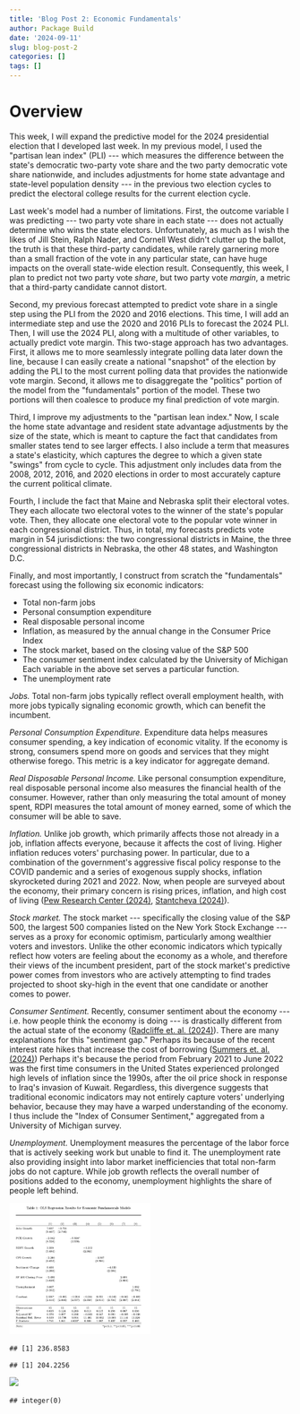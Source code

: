 ```yaml
---
title: 'Blog Post 2: Economic Fundamentals'
author: Package Build
date: '2024-09-11'
slug: blog-post-2
categories: []
tags: []
---
```





# Overview

This week, I will expand the predictive model for the 2024 presidential election that I developed last week. In my previous model, I used the "partisan lean index" (PLI) --- which measures the difference between the state's democratic two-party vote share and the two party democratic vote share nationwide, and includes adjustments for home state advantage and state-level population density --- in the previous two election cycles to predict the electoral college results for the current election cycle.

Last week's model had a number of limitations. First, the outcome variable I was predicting --- two party vote share in each state --- does not actually determine who wins the state electors. Unfortunately, as much as I wish the likes of Jill Stein, Ralph Nader, and Cornell West didn't clutter up the ballot, the truth is that these third-party candidates, while rarely garnering more than a small fraction of the vote in any particular state, can have huge impacts on the overall state-wide election result. Consequently, this week, I plan to predict not two party vote _share_, but two party vote _margin_, a metric that a third-party candidate cannot distort.

Second, my previous forecast attempted to predict vote share in a single step using the PLI from the 2020 and 2016 elections. This time, I will add an intermediate step and use the 2020 and 2016 PLIs to forecast the 2024 PLI. Then, I will use the 2024 PLI, along with a multitude of other variables, to actually predict vote margin. This two-stage approach has two advantages. First, it allows me to more seamlessly integrate polling data later down the line, because I can easily create a national "snapshot" of the election by adding the PLI to the most current polling data that provides the nationwide vote margin. Second, it allows me to disaggregate the "politics" portion of the model from the "fundamentals" portion of the model. These two portions will then coalesce to produce my final prediction of vote margin.

Third, I improve my adjustments to the "partisan lean index." Now, I scale the home state advantage and resident state advantage adjustments by the size of the state, which is meant to capture the fact that candidates from smaller states tend to see larger effects. I also include a term that measures a state's elasticity, which captures the degree to which a given state "swings" from cycle to cycle. This adjustment only includes data from the 2008, 2012, 2016, and 2020 elections in order to most accurately capture the current political climate.

Fourth, I include the fact that Maine and Nebraska split their electoral votes. They each allocate two electoral votes to the winner of the state's popular vote. Then, they allocate one electoral vote to the popular vote winner in each congressional district. Thus, in total, my forecasts predicts vote margin in 54 jurisdictions: the two congressional districts in Maine, the three congressional districts in Nebraska, the other 48 states, and Washington D.C.

Finally, and most importantly, I construct from scratch the "fundamentals" forecast using the following six economic indicators:
* Total non-farm jobs
* Personal consumption expenditure
* Real disposable personal income
* Inflation, as measured by the annual change in the Consumer Price Index
* The stock market, based on the closing value of the S&P 500 
* The consumer sentiment index calculated by the University of Michigan
Each variable in the above set serves a particular function.
* The unemployment rate

_Jobs._ Total non-farm jobs typically reflect overall employment health, with more jobs typically signaling economic growth, which can benefit the incumbent.

_Personal Consumption Expenditure._ Expenditure data helps measures consumer spending, a key indication of economic vitality. If the economy is strong, consumers spend more on goods and services that they might otherwise forego. This metric is a key indicator for aggregate demand.

_Real Disposable Personal Income._ Like personal consumption expenditure, real disposable personal income also measures the financial health of the consumer. However, rather than only measuring the total amount of money spent, RDPI measures the total amount of money earned, some of which the consumer will be able to save. 

_Inflation._ Unlike job growth, which primarily affects those not already in a job, inflation affects everyone, because it affects the cost of living. Higher inflation reduces voters' purchasing power. In particular, due to a combination of the government's aggressive fiscal policy response to the COVID pandemic and a series of exogenous supply shocks, inflation skyrocketed during 2021 and 2022. Now, when people are surveyed about the economy, their primary concern is rising prices, inflation, and high cost of living ([Pew Research Center (2024)](https://www.pewresearch.org/politics/2024/05/23/publics-positive-economic-ratings-slip-inflation-still-widely-viewed-as-major-problem/), [Stantcheva (2024)](https://www.nber.org/papers/w32300)).

_Stock market._ The stock market --- specifically the closing value of the S&P 500, the largest 500 companies listed on the New York Stock Exchange --- serves as a proxy for economic optimism, particularly among wealthier voters and investors. Unlike the other economic indicators which typically reflect how voters are feeling about the economy as a whole, and therefore their views of the incumbent president, part of the stock market's predictive power comes from investors who are actively attempting to find trades projected to shoot sky-high in the event that one candidate or another comes to power. 

_Consumer Sentiment._ Recently, consumer sentiment about the economy --- i.e. how people think the economy is doing --- is drastically different from the actual state of the economy ([Radcliffe et. al. (2024)](https://abcnews.go.com/538/vibes-americans-perception-economy-completely-changed/story?id=111211869)). There are many explanations for this "sentiment gap." Perhaps its because of the recent interest rate hikes that increase the cost of borrowing ([Summers et. al. (2024)](https://www.nber.org/system/files/working_papers/w32163/w32163.pdf)) Perhaps it's because the period from February 2021 to June 2022 was the first time consumers in the United States experienced prolonged high levels of inflation since the 1990s, after the oil price shock in response to Iraq's invasion of Kuwait. Regardless, this divergence suggests that traditional economic indicators may not entirely capture voters' underlying  behavior, because they may have a warped understanding of the economy. I thus include the "Index of Consumer Sentiment," aggregated from a University of Michigan survey.

_Unemployment._ Unemployment measures the percentage of the labor force that is actively seeking work but unable to find it. The unemployment rate also providing insight into labor market inefficiencies that total non-farm jobs do not capture. While job growth reflects the overall number of positions added to the economy, unemployment highlights the share of people left behind.



<img src="table1.png" width="50%" />




```
## [1] 236.8583
```

```
## [1] 204.2256
```

<img src="{{< blogdown/postref >}}index_files/figure-html/unnamed-chunk-3-1.png" width="672" />

```
## integer(0)
```


